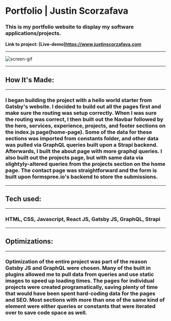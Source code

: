 # Portfolio | Justin Scorzafava

### This is my portfolio website to display my software applications/projects.

**Link to project: [Live-demo]https://www.justinscorzafava.com**

---

![screen-gif](./src//assets/images/ezgif.com-gif-maker.gif)

---

## **How It's Made:**

---

### I began building the project with a hello world starter from Gatsby's website. I decided to build out all the pages first and make sure the routing was setup correctly. When I was sure the routing was correct, I then built out the Navbar followed by the hero, services, experience, projects, and footer sections on the index.js page(home-page). Some of the data for these sections was imported from constants folder, and other data was pulled via GraphQL queries built upon a Strapi backend. Afterwards, I built the about page with more graphql queries. I also built out the projects page, but with same data via slightyly-altered queries from the projects section on the home page. The contact page was straightforward and the form is built upon formspree.io's backend to store the submissions.

---

## **Tech used:**

---

### HTML, CSS, Javascript, React JS, Gatsby JS, GraphQL, Strapi

---

## **Optimizations:**

---

### Optimization of the entire project was part of the reason Gatsby JS and GraphQL were chosen. Many of the built in plugins allowed me to pull data from queries and use static images to speed up loading times. The pages for individual projects were created programatically, saving plenty of time that would have been spent hard-coding data for the pages and SEO. Most sections with more than one of the same kind of element were either queries or constants that were iterated over to save code space as well.
